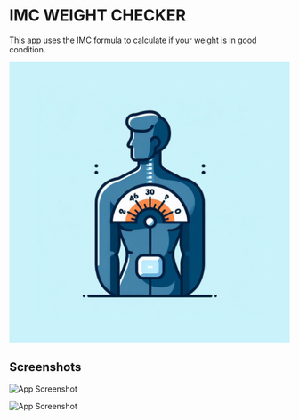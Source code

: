 # IMC WEIGHT CHECKER

This app uses the IMC formula to calculate if your weight is in good condition.


![Logo](https://raw.githubusercontent.com/Slimex84/WeightCheck/master/app/src/main/res/drawable/weight_checker_logo.JPG)


## Screenshots

![App Screenshot](https://assets.zyrosite.com/cdn-cgi/image/format=auto,w=360,h=649,fit=crop,trim=0;2.0607142857142855;0;0/mk3DXyWBRZCxzX6B/01-AQEJj133OlFDLnge.png)

![App Screenshot](https://assets.zyrosite.com/cdn-cgi/image/format=auto,w=360,h=649,fit=crop,trim=0;4.092526690391459;0;0/mk3DXyWBRZCxzX6B/02-YanBZb217bfK5EJP.png)
